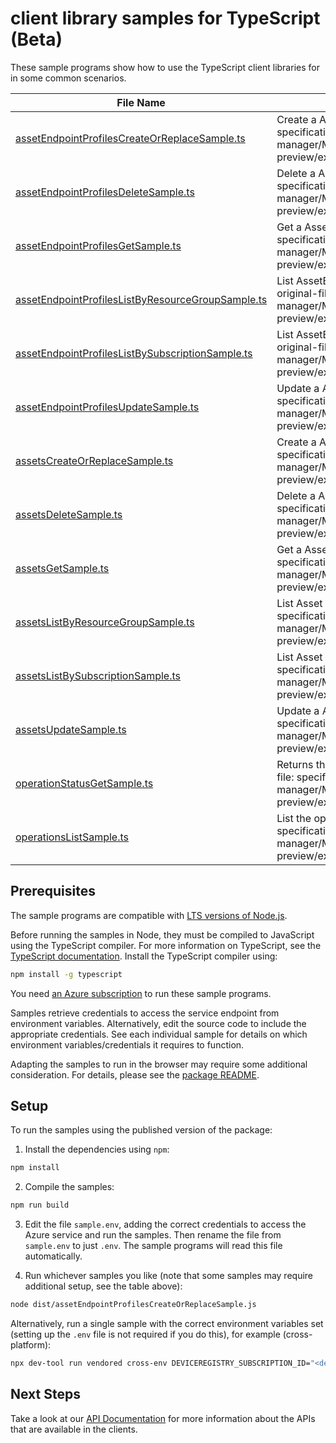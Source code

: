 # client library samples for TypeScript (Beta)

These sample programs show how to use the TypeScript client libraries for in some common scenarios.

| **File Name**                                                                                       | **Description**                                                                                                                                                                                                                    |
| --------------------------------------------------------------------------------------------------- | ---------------------------------------------------------------------------------------------------------------------------------------------------------------------------------------------------------------------------------- |
| [assetEndpointProfilesCreateOrReplaceSample.ts][assetendpointprofilescreateorreplacesample]         | Create a AssetEndpointProfile x-ms-original-file: specification/deviceregistry/resource-manager/Microsoft.DeviceRegistry/preview/2023-11-01-preview/examples/Create_AssetEndpointProfile.json                                      |
| [assetEndpointProfilesDeleteSample.ts][assetendpointprofilesdeletesample]                           | Delete a AssetEndpointProfile x-ms-original-file: specification/deviceregistry/resource-manager/Microsoft.DeviceRegistry/preview/2023-11-01-preview/examples/Delete_AssetEndpointProfile.json                                      |
| [assetEndpointProfilesGetSample.ts][assetendpointprofilesgetsample]                                 | Get a AssetEndpointProfile x-ms-original-file: specification/deviceregistry/resource-manager/Microsoft.DeviceRegistry/preview/2023-11-01-preview/examples/Get_AssetEndpointProfile.json                                            |
| [assetEndpointProfilesListByResourceGroupSample.ts][assetendpointprofileslistbyresourcegroupsample] | List AssetEndpointProfile resources by resource group x-ms-original-file: specification/deviceregistry/resource-manager/Microsoft.DeviceRegistry/preview/2023-11-01-preview/examples/List_AssetEndpointProfiles_ResourceGroup.json |
| [assetEndpointProfilesListBySubscriptionSample.ts][assetendpointprofileslistbysubscriptionsample]   | List AssetEndpointProfile resources by subscription ID x-ms-original-file: specification/deviceregistry/resource-manager/Microsoft.DeviceRegistry/preview/2023-11-01-preview/examples/List_AssetEndpointProfiles_Subscription.json |
| [assetEndpointProfilesUpdateSample.ts][assetendpointprofilesupdatesample]                           | Update a AssetEndpointProfile x-ms-original-file: specification/deviceregistry/resource-manager/Microsoft.DeviceRegistry/preview/2023-11-01-preview/examples/Update_AssetEndpointProfile.json                                      |
| [assetsCreateOrReplaceSample.ts][assetscreateorreplacesample]                                       | Create a Asset x-ms-original-file: specification/deviceregistry/resource-manager/Microsoft.DeviceRegistry/preview/2023-11-01-preview/examples/Create_Asset_With_ExternalAssetId.json                                               |
| [assetsDeleteSample.ts][assetsdeletesample]                                                         | Delete a Asset x-ms-original-file: specification/deviceregistry/resource-manager/Microsoft.DeviceRegistry/preview/2023-11-01-preview/examples/Delete_Asset.json                                                                    |
| [assetsGetSample.ts][assetsgetsample]                                                               | Get a Asset x-ms-original-file: specification/deviceregistry/resource-manager/Microsoft.DeviceRegistry/preview/2023-11-01-preview/examples/Get_Asset.json                                                                          |
| [assetsListByResourceGroupSample.ts][assetslistbyresourcegroupsample]                               | List Asset resources by resource group x-ms-original-file: specification/deviceregistry/resource-manager/Microsoft.DeviceRegistry/preview/2023-11-01-preview/examples/List_Assets_ResourceGroup.json                               |
| [assetsListBySubscriptionSample.ts][assetslistbysubscriptionsample]                                 | List Asset resources by subscription ID x-ms-original-file: specification/deviceregistry/resource-manager/Microsoft.DeviceRegistry/preview/2023-11-01-preview/examples/List_Assets_Subscription.json                               |
| [assetsUpdateSample.ts][assetsupdatesample]                                                         | Update a Asset x-ms-original-file: specification/deviceregistry/resource-manager/Microsoft.DeviceRegistry/preview/2023-11-01-preview/examples/Update_Asset.json                                                                    |
| [operationStatusGetSample.ts][operationstatusgetsample]                                             | Returns the current status of an async operation. x-ms-original-file: specification/deviceregistry/resource-manager/Microsoft.DeviceRegistry/preview/2023-11-01-preview/examples/Get_OperationStatus.json                          |
| [operationsListSample.ts][operationslistsample]                                                     | List the operations for the provider x-ms-original-file: specification/deviceregistry/resource-manager/Microsoft.DeviceRegistry/preview/2023-11-01-preview/examples/List_Operations.json                                           |

## Prerequisites

The sample programs are compatible with [LTS versions of Node.js](https://github.com/nodejs/release#release-schedule).

Before running the samples in Node, they must be compiled to JavaScript using the TypeScript compiler. For more information on TypeScript, see the [TypeScript documentation][typescript]. Install the TypeScript compiler using:

```bash
npm install -g typescript
```

You need [an Azure subscription][freesub] to run these sample programs.

Samples retrieve credentials to access the service endpoint from environment variables. Alternatively, edit the source code to include the appropriate credentials. See each individual sample for details on which environment variables/credentials it requires to function.

Adapting the samples to run in the browser may require some additional consideration. For details, please see the [package README][package].

## Setup

To run the samples using the published version of the package:

1. Install the dependencies using `npm`:

```bash
npm install
```

2. Compile the samples:

```bash
npm run build
```

3. Edit the file `sample.env`, adding the correct credentials to access the Azure service and run the samples. Then rename the file from `sample.env` to just `.env`. The sample programs will read this file automatically.

4. Run whichever samples you like (note that some samples may require additional setup, see the table above):

```bash
node dist/assetEndpointProfilesCreateOrReplaceSample.js
```

Alternatively, run a single sample with the correct environment variables set (setting up the `.env` file is not required if you do this), for example (cross-platform):

```bash
npx dev-tool run vendored cross-env DEVICEREGISTRY_SUBSCRIPTION_ID="<deviceregistry subscription id>" DEVICEREGISTRY_RESOURCE_GROUP="<deviceregistry resource group>" node dist/assetEndpointProfilesCreateOrReplaceSample.js
```

## Next Steps

Take a look at our [API Documentation][apiref] for more information about the APIs that are available in the clients.

[assetendpointprofilescreateorreplacesample]: https://github.com/Azure/azure-sdk-for-js/blob/main/sdk/deviceregistry/arm-deviceregistry/samples/v1-beta/typescript/src/assetEndpointProfilesCreateOrReplaceSample.ts
[assetendpointprofilesdeletesample]: https://github.com/Azure/azure-sdk-for-js/blob/main/sdk/deviceregistry/arm-deviceregistry/samples/v1-beta/typescript/src/assetEndpointProfilesDeleteSample.ts
[assetendpointprofilesgetsample]: https://github.com/Azure/azure-sdk-for-js/blob/main/sdk/deviceregistry/arm-deviceregistry/samples/v1-beta/typescript/src/assetEndpointProfilesGetSample.ts
[assetendpointprofileslistbyresourcegroupsample]: https://github.com/Azure/azure-sdk-for-js/blob/main/sdk/deviceregistry/arm-deviceregistry/samples/v1-beta/typescript/src/assetEndpointProfilesListByResourceGroupSample.ts
[assetendpointprofileslistbysubscriptionsample]: https://github.com/Azure/azure-sdk-for-js/blob/main/sdk/deviceregistry/arm-deviceregistry/samples/v1-beta/typescript/src/assetEndpointProfilesListBySubscriptionSample.ts
[assetendpointprofilesupdatesample]: https://github.com/Azure/azure-sdk-for-js/blob/main/sdk/deviceregistry/arm-deviceregistry/samples/v1-beta/typescript/src/assetEndpointProfilesUpdateSample.ts
[assetscreateorreplacesample]: https://github.com/Azure/azure-sdk-for-js/blob/main/sdk/deviceregistry/arm-deviceregistry/samples/v1-beta/typescript/src/assetsCreateOrReplaceSample.ts
[assetsdeletesample]: https://github.com/Azure/azure-sdk-for-js/blob/main/sdk/deviceregistry/arm-deviceregistry/samples/v1-beta/typescript/src/assetsDeleteSample.ts
[assetsgetsample]: https://github.com/Azure/azure-sdk-for-js/blob/main/sdk/deviceregistry/arm-deviceregistry/samples/v1-beta/typescript/src/assetsGetSample.ts
[assetslistbyresourcegroupsample]: https://github.com/Azure/azure-sdk-for-js/blob/main/sdk/deviceregistry/arm-deviceregistry/samples/v1-beta/typescript/src/assetsListByResourceGroupSample.ts
[assetslistbysubscriptionsample]: https://github.com/Azure/azure-sdk-for-js/blob/main/sdk/deviceregistry/arm-deviceregistry/samples/v1-beta/typescript/src/assetsListBySubscriptionSample.ts
[assetsupdatesample]: https://github.com/Azure/azure-sdk-for-js/blob/main/sdk/deviceregistry/arm-deviceregistry/samples/v1-beta/typescript/src/assetsUpdateSample.ts
[operationstatusgetsample]: https://github.com/Azure/azure-sdk-for-js/blob/main/sdk/deviceregistry/arm-deviceregistry/samples/v1-beta/typescript/src/operationStatusGetSample.ts
[operationslistsample]: https://github.com/Azure/azure-sdk-for-js/blob/main/sdk/deviceregistry/arm-deviceregistry/samples/v1-beta/typescript/src/operationsListSample.ts
[apiref]: https://docs.microsoft.com/javascript/api/@azure/arm-deviceregistry?view=azure-node-preview
[freesub]: https://azure.microsoft.com/free/
[package]: https://github.com/Azure/azure-sdk-for-js/tree/main/sdk/deviceregistry/arm-deviceregistry/README.md
[typescript]: https://www.typescriptlang.org/docs/home.html
